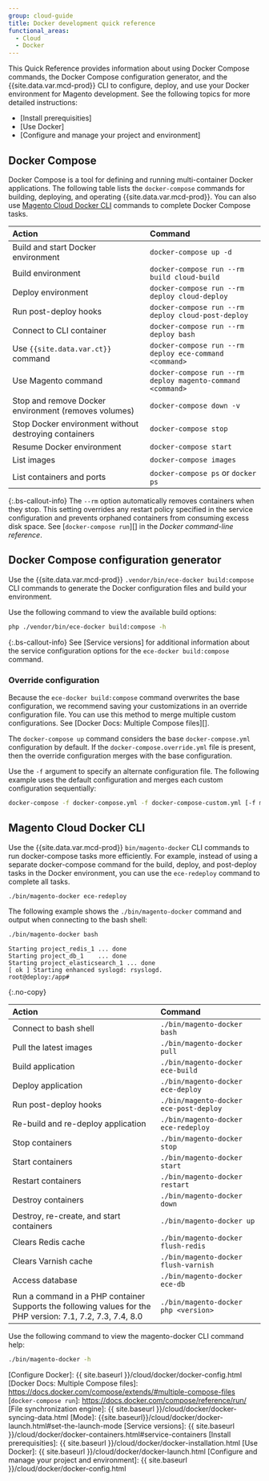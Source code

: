 ```yaml
---
group: cloud-guide
title: Docker development quick reference
functional_areas:
  - Cloud
  - Docker
---
```


This Quick Reference provides information about using Docker Compose commands, the Docker Compose configuration generator, and the {{site.data.var.mcd-prod}} CLI to configure, deploy, and use your Docker environment for Magento development. See the following topics for more detailed instructions:

-  [Install prerequisities]
-  [Use Docker]
-  [Configure and manage your project and environment]

## Docker Compose

Docker Compose is a tool for defining and running multi-container Docker applications. The following table lists the `docker-compose` commands for building, deploying, and operating {{site.data.var.mcd-prod}}. You can also use [Magento Cloud Docker CLI](#magento-cloud-docker-cli) commands to complete Docker Compose tasks.

| Action                                                | Command                                                    |
| :---------------------------------------------------- | :--------------------------------------------------------- |
| Build and start Docker environment                    | `docker-compose up -d`                                     |
| Build environment                                     | `docker-compose run --rm build cloud-build`                |
| Deploy environment                                    | `docker-compose run --rm deploy cloud-deploy`              |
| Run post-deploy hooks                                 | `docker-compose run --rm deploy cloud-post-deploy`         |
| Connect to CLI container                              | `docker-compose run --rm deploy bash`                      |
| Use `{{site.data.var.ct}}` command                    | `docker-compose run --rm deploy ece-command <command>`     |
| Use Magento command                                   | `docker-compose run --rm deploy magento-command <command>` |
| Stop and remove Docker environment (removes volumes)  | `docker-compose down -v`                                   |
| Stop Docker environment without destroying containers | `docker-compose stop`                                      |
| Resume Docker environment                             | `docker-compose start`                                     |
| List images                                           | `docker-compose images`                                    |
| List containers and ports                             | `docker-compose ps` or `docker ps`                         |

{:.bs-callout-info}
The `--rm` option automatically removes containers when they stop. This setting overrides any restart policy specified in the service configuration and prevents orphaned containers from consuming excess disk space. See [`docker-compose run`][] in the _Docker command-line reference_.

## Docker Compose configuration generator

Use the {{site.data.var.mcd-prod}} `.vendor/bin/ece-docker build:compose` CLI commands to generate the Docker configuration files and build your environment.

Use the following command to view the available build options:

```bash
php ./vendor/bin/ece-docker build:compose -h
```

{:.bs-callout-info}
See [Service versions] for additional information about the service configuration options for the `ece-docker build:compose` command.

### Override configuration

Because the `ece-docker build:compose` command overwrites the base configuration, we recommend saving your customizations in an override configuration file. You can use this method to merge multiple custom configurations. See [Docker Docs: Multiple Compose files][].

The `docker-compose up` command considers the base `docker-compose.yml` configuration by default. If the `docker-compose.override.yml` file is present, then the override configuration merges with the base configuration.

Use the `-f` argument to specify an alternate configuration file. The following example uses the default configuration and merges each custom configuration sequentially:

```bash
docker-compose -f docker-compose.yml -f docker-compose-custom.yml [-f more-custom-docker-compose.yml] up
```

## Magento Cloud Docker CLI

Use the {{site.data.var.mcd-prod}} `bin/magento-docker` CLI commands to run docker-compose tasks more efficiently. For example, instead of using a separate docker-compose command for the build, deploy, and post-deploy tasks in the Docker environment, you can use the `ece-redeploy` command to complete all tasks.

```bash
./bin/magento-docker ece-redeploy
```

The following example shows the `./bin/magento-docker` command and output when connecting to the bash shell:

```bash
./bin/magento-docker bash
```

```terminal
Starting project_redis_1 ... done
Starting project_db_1    ... done
Starting project_elasticsearch_1 ... done
[ ok ] Starting enhanced syslogd: rsyslogd.
root@deploy:/app#
```
{:.no-copy}

| Action                                                                                                         | Command                                |
| :------------------------------------------------------------------------------------------------------------- | :------------------------------------- |
| Connect to bash shell                                                                                          | `./bin/magento-docker bash`            |
| Pull the latest images                                                                                         | `./bin/magento-docker pull`            |
| Build application                                                                                              | `./bin/magento-docker ece-build`       |
| Deploy application                                                                                             | `./bin/magento-docker ece-deploy`      |
| Run post-deploy hooks                                                                                          | `./bin/magento-docker ece-post-deploy` |
| Re-build and re-deploy application                                                                             | `./bin/magento-docker ece-redeploy`    |
| Stop containers                                                                                                | `./bin/magento-docker stop`            |
| Start containers                                                                                               | `./bin/magento-docker start`           |
| Restart containers                                                                                             | `./bin/magento-docker restart`         |
| Destroy containers                                                                                             | `./bin/magento-docker down`            |
| Destroy, re-create, and start containers                                                                       | `./bin/magento-docker up`              |
| Clears Redis cache                                                                                             | `./bin/magento-docker flush-redis`     |
| Clears Varnish cache                                                                                           | `./bin/magento-docker flush-varnish`   |
| Access database                                                                                                | `./bin/magento-docker ece-db`          |
| Run a command in a PHP container<br>Supports the following values for the PHP version: 7.1, 7.2, 7.3, 7.4, 8.0 | `./bin/magento-docker php <version>`   |

Use the following command to view the magento-docker CLI command help:

```bash
./bin/magento-docker -h
```

<!--Link definitions-->

[Configure Docker]: {{ site.baseurl }}/cloud/docker/docker-config.html
[Docker Docs: Multiple Compose files]: https://docs.docker.com/compose/extends/#multiple-compose-files
[`docker-compose run`]: https://docs.docker.com/compose/reference/run/
[File synchronization engine]: {{ site.baseurl }}/cloud/docker/docker-syncing-data.html
[Mode]: {{site.baseurl}}/cloud/docker/docker-launch.html#set-the-launch-mode
[Service versions]: {{ site.baseurl }}/cloud/docker/docker-containers.html#service-containers
[Install prerequisities]: {{ site.baseurl }}/cloud/docker/docker-installation.html
[Use Docker]: {{ site.baseurl }}/cloud/docker/docker-launch.html
[Configure and manage your project and environment]: {{ site.baseurl }}/cloud/docker/docker-config.html
